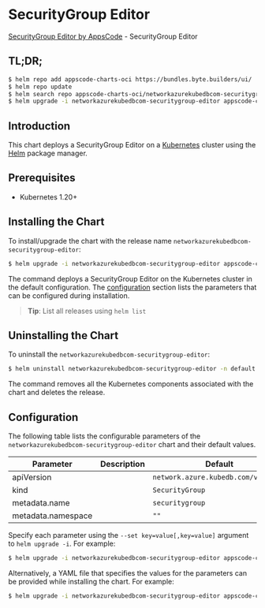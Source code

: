 # SecurityGroup Editor

[SecurityGroup Editor by AppsCode](https://byte.builders) - SecurityGroup Editor

## TL;DR;

```bash
$ helm repo add appscode-charts-oci https://bundles.byte.builders/ui/
$ helm repo update
$ helm search repo appscode-charts-oci/networkazurekubedbcom-securitygroup-editor --version=v0.4.20
$ helm upgrade -i networkazurekubedbcom-securitygroup-editor appscode-charts-oci/networkazurekubedbcom-securitygroup-editor -n default --create-namespace --version=v0.4.20
```

## Introduction

This chart deploys a SecurityGroup Editor on a [Kubernetes](http://kubernetes.io) cluster using the [Helm](https://helm.sh) package manager.

## Prerequisites

- Kubernetes 1.20+

## Installing the Chart

To install/upgrade the chart with the release name `networkazurekubedbcom-securitygroup-editor`:

```bash
$ helm upgrade -i networkazurekubedbcom-securitygroup-editor appscode-charts-oci/networkazurekubedbcom-securitygroup-editor -n default --create-namespace --version=v0.4.20
```

The command deploys a SecurityGroup Editor on the Kubernetes cluster in the default configuration. The [configuration](#configuration) section lists the parameters that can be configured during installation.

> **Tip**: List all releases using `helm list`

## Uninstalling the Chart

To uninstall the `networkazurekubedbcom-securitygroup-editor`:

```bash
$ helm uninstall networkazurekubedbcom-securitygroup-editor -n default
```

The command removes all the Kubernetes components associated with the chart and deletes the release.

## Configuration

The following table lists the configurable parameters of the `networkazurekubedbcom-securitygroup-editor` chart and their default values.

|     Parameter      | Description |                    Default                     |
|--------------------|-------------|------------------------------------------------|
| apiVersion         |             | <code>network.azure.kubedb.com/v1alpha1</code> |
| kind               |             | <code>SecurityGroup</code>                     |
| metadata.name      |             | <code>securitygroup</code>                     |
| metadata.namespace |             | <code>""</code>                                |


Specify each parameter using the `--set key=value[,key=value]` argument to `helm upgrade -i`. For example:

```bash
$ helm upgrade -i networkazurekubedbcom-securitygroup-editor appscode-charts-oci/networkazurekubedbcom-securitygroup-editor -n default --create-namespace --version=v0.4.20 --set apiVersion=network.azure.kubedb.com/v1alpha1
```

Alternatively, a YAML file that specifies the values for the parameters can be provided while
installing the chart. For example:

```bash
$ helm upgrade -i networkazurekubedbcom-securitygroup-editor appscode-charts-oci/networkazurekubedbcom-securitygroup-editor -n default --create-namespace --version=v0.4.20 --values values.yaml
```
